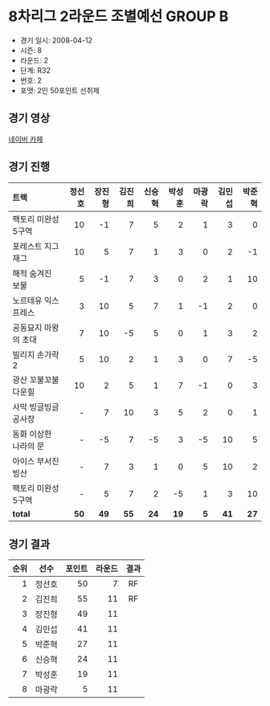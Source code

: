 # 8차리그 2라운드 조별예선 GROUP B

- 경기 일시: 2008-04-12
- 시즌: 8
- 라운드: 2
- 단계: R32
- 번호: 2
- 포맷: 2인 50포인트 선취제





## 경기 영상
[네이버 카페](https://cafe.naver.com/leaguekart/98)

## 경기 진행

| 트랙 | 정선호 | 장진형 | 김진희 | 신승혁 | 박성훈 | 마광락 | 김민섭 | 박준혁 |
|:---|---:|---:|---:|---:|---:|---:|---:|---:|
| 팩토리 미완성 5구역 | 10 | -1 | 7 | 5 | 2 | 1 | 3 | 0 |
| 포레스트 지그재그 | 10 | 5 | 7 | 1 | 3 | 0 | 2 | -1 |
| 해적 숨겨진 보물 | 5 | -1 | 7 | 3 | 0 | 2 | 1 | 10 |
| 노르테유 익스프레스 | 3 | 10 | 5 | 7 | 1 | -1 | 2 | 0 |
| 공동묘지 마왕의 초대 | 7 | 10 | -5 | 5 | 0 | 1 | 3 | 2 |
| 빌리지 손가락 2 | 5 | 10 | 2 | 1 | 3 | 0 | 7 | -5 |
| 광산 꼬불꼬불 다운힐 | 10 | 2 | 5 | 1 | 7 | -1 | 0 | 3 |
| 사막 빙글빙글 공사장 | - | 7 | 10 | 3 | 5 | 2 | 0 | 1 |
| 동화 이상한 나라의 문 | - | -5 | 7 | -5 | 3 | -5 | 10 | 5 |
| 아이스 부서진 빙산 | - | 7 | 3 | 1 | 0 | 5 | 10 | 2 |
| 팩토리 미완성 5구역 | - | 5 | 7 | 2 | -5 | 1 | 3 | 10 |
| __total__ | __50__ | __49__ | __55__ | __24__ | __19__ | __5__ | __41__ | __27__ |




## 경기 결과

| 순위 | 선수 | 포인트 | 라운드 | 결과 |
|---:|:---:|---:|---:|:---:|
| 1 | 정선호 | 50 | 7 | RF |
| 2 | 김진희 | 55 | 11 | RF |
| 3 | 장진형 | 49 | 11 |  |
| 4 | 김민섭 | 41 | 11 |  |
| 5 | 박준혁 | 27 | 11 |  |
| 6 | 신승혁 | 24 | 11 |  |
| 7 | 박성훈 | 19 | 11 |  |
| 8 | 마광락 | 5 | 11 |  |

